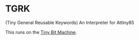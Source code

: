 # TGRK
(Tiny General Reusable Keywords) An Interpreter for Attiny85

This runs on the [Tiny Bit Machine](https://hackaday.io/project/197267-tiny-bit-machine).
